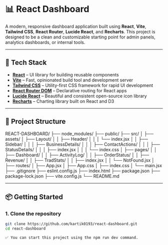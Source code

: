 # 📊 React Dashboard

A modern, responsive dashboard application built using **React**, **Vite**, **Tailwind CSS**, **React Router**, **Lucide React**, and **Recharts**. This project is designed to be a clean and customizable starting point for admin panels, analytics dashboards, or internal tools.

---

## 🚀 Tech Stack

- **[React](https://reactjs.org/)** – UI library for building reusable components
- **[Vite](https://vitejs.dev/)** – Fast, opinionated build tool and development server
- **[Tailwind CSS](https://tailwindcss.com/)** – Utility-first CSS framework for rapid UI development
- **[React Router DOM](https://reactrouter.com/)** – Declarative routing for React apps
- **[Lucide React](https://lucide.dev/)** – Beautiful and consistent open-source icon library
- **[Recharts](https://recharts.org/)** – Charting library built on React and D3

---

## 📂 Project Structure

REACT-DASHBOARD/
├── node_modules/
├── public/
├── src/
│   ├── assets/
│   ├── Layout/
│   │   ├── Header/
│   │   │   └── index.jsx
│   │   ├── Sidebar/
│   │   │   ├── BusinessDetails/
│   │   │   ├── ContactActions/
│   │   │   ├── StatusDetails/
│   │   │   ├── index.jsx
│   │   │   └── index.css
│   ├── pages/
│   │   ├── Dashboard/
│   │   ├── ActivityLog/
│   │   ├── OrderStatus/
│   │   ├── Revenue/
│   │   ├── TradStats/
│   │   ├── index.jsx
│   │   └── NotFound.jsx
│   ├── routes/
│   ├── App.jsx
│   ├── App.css
│   ├── index.css
│   └── main.jsx
├── .gitignore
├── eslint.config.js
├── index.html
├── package.json
├── package-lock.json
├── vite.config.js
└── README.md

---

## 📦 Getting Started

### 1. Clone the repository

```bash
git clone https://github.com/kartik0193/react-dashboard.git
cd react-dashboard

✅ You can start this project using the npm run dev command.

